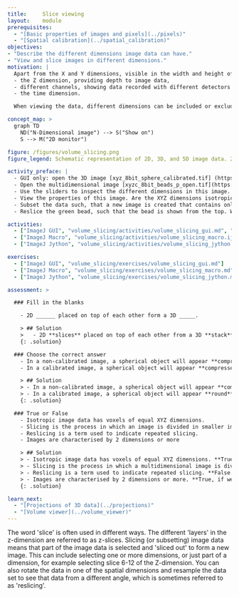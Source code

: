 ```yaml
---
title:     Slice viewing
layout:    module
prerequisites:
  - "[Basic properties of images and pixels](../pixels)"
  - "[Spatial calibration](../spatial_calibration)"
objectives:
- "Describe the different dimensions image data can have."
- "View and slice images in different dimensions."
motivation: |
  Apart from the X and Y dimensions, visible in the width and height of an image, image data can have additional dimensions. The most common additional dimensions include:
  - the Z dimension, providing depth to image data,
  - different channels, showing data recorded with different detectors or detector settings,
  - the time dimension.

  When viewing the data, different dimensions can be included or excluded, to visualize different aspects of the data. Furthermore, multidimensional image data processes can be applied to one or more dimensions. When doing so, it is important to keep in mind that the different spatial dimensions are not necessarily isotropic. This means that the pixel sizes can be different in X, Y, or Z.

concept_map: >
  graph TD
    ND("N-Dimensional image") --> S("Show on")
    S --> M("2D monitor")

figure: /figures/volume_slicing.png
figure_legend: Schematic representation of 2D, 3D, and 5D image data. 2D images are made up of tiny squares called pixels, whereas 3D images are made up of cubes called voxels. Pixels and voxels are not necessarily isotropic, as shown here by squares versus rectangles. In order to see a different part of the image data on a 2D monitor, the image has to be sliced and sometimes rotated.

activity_preface: |
  - GUI only: open the 3D image [xyz_8bit_sphere_calibrated.tif] (https://github.com/NEUBIAS/training-resources/raw/master/image_data/xyz_8bit_sphere_calibrated.tif). Use the 'orthogonal views' options to view the data in XY, YZ, and XZ. What happens to this way of viewing the data when you turn off the calibration?
  - Open the multidimensional image [xyzc_8bit_beads_p_open.tif](https://github.com/NEUBIAS/training-resources/raw/master/image_data/xyzc_8bit_beads_p_open.tif).
  - Use the sliders to inspect the different dimensions in this image. Which dimensions are present in this data? How can one turn on both channel simultaneously?
  - View the properties of this image. Are the XYZ dimensions isotropic or anisotropic in this image?
  - Subset the data such, that a new image is created that contains only the green bead.
  - Reslice the green bead, such that the bead is shown from the top. What happens when you tick or untick the 'avoid interpolation' box?

activities:
  - ["ImageJ GUI", "volume_slicing/activities/volume_slicing_gui.md", "markdown"]
  - ["ImageJ Macro", "volume_slicing/activities/volume_slicing_macro.ijm", "IJ macro"]
  - ["ImageJ Jython", "volume_slicing/activities/volume_slicing_jython.py", "Jython"]

exercises:
  - ["ImageJ GUI", "volume_slicing/exercises/volume_slicing_gui.md"]
  - ["ImageJ Macro", "volume_slicing/exercises/volume_slicing_macro.md"]
  - ["ImageJ Jython", "volume_slicing/exercises/volume_slicing_jython.md"]

assessment: >

  ### Fill in the blanks

    - 2D ______ placed on top of each other form a 3D _____.

    > ## Solution
    >   - 2D **slices** placed on top of each other from a 3D **stack**.
    {: .solution}

  ### Choose the correct answer
    - In a non-calibrated image, a spherical object will appear **compressed/round/stretched** in the z-dimension when the sampling in Z is lower than in XY.
    - In a calibrated image, a spherical object will appear **compressed/round/stretched** in the z-dimension when the sampling in Z is lower than in XY.

    > ## Solution
    > - In a non-calibrated image, a spherical object will appear **compressed** in the z-dimension when the sampling in Z is lower than in XY.
    > - In a calibrated image, a spherical object will appear **round** in the z-dimension when the sampling in Z is lower than in XY. However, keep in mind that this may depend on the settings of the software that you are using to view the data. In ImageJ, using the 'orthogonal views' command will scale and interpolate the data according to the calibration, thereby stretching the z-dimension to match with the true proportions of the object.
    {: .solution}

  ### True or False
    - Isotropic image data has voxels of equal XYZ dimensions.
    - Slicing is the process in which an image is divided in smaller images.
    - Reslicing is a term used to indicate repeated slicing.
    - Images are characterised by 2 dimensions or more

    > ## Solution
    > - Isotropic image data has voxels of equal XYZ dimensions. **True**
    > - Slicing is the process in which a multidimensional image is divided in smaller images. **True**
    > - Reslicing is a term used to indicate repeated slicing. **False. Typically, the term reslicing refers to resampling volumetric data from a different direction, such that the resulting image stack is a rotated version of the original stack.**
    > - Images are characterised by 2 dimensions or more. **True, if we note width by x, height by y, depth by z, time by t and channel by c, we could have images characterised by [xy -> 2D] dimensions, or [xyz -> 3D/Z-stack, xyt -> a time-lapse, xyc -> multiple channels], or [xyzt -> 3D time-lapse, xyzc -> 3D with multiple channels], or [xyztc -> 3D time-lapse with multiple channels]**
    {: .solution}

learn_next:
  - "[Projections of 3D data](../projections)"
  - "[Volume viewer](../volume_viewer)"
---
```



The word 'slice' is often used in different ways. The different 'layers' in the z-dimension are referred to as z-slices. Slicing (or subsetting) image data means that part of the image data is selected and 'sliced out' to form a new image. This can include selecting one or more dimensions, or just part of a dimension, for example selecting slice 6-12 of the Z-dimension. You can also rotate the data in one of the spatial dimensions and resample the data set to see that data from a different angle, which is sometimes referred to as 'reslicing'.
